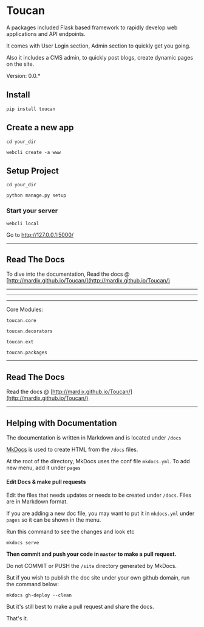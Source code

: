 # Toucan

A packages included Flask based framework to rapidly develop web applications 
and API endpoints. 

It comes with User Login section, Admin section to quickly get you going.

Also it includes a CMS admin, to quickly post blogs, create dynamic pages on the site.

Version: 0.0.*

## Install

    pip install toucan
    
## Create a new app

    cd your_dir 
    
    webcli create -a www
    
## Setup Project
    
    cd your_dir 
    
    python manage.py setup
    
### Start your server

    webcli local

Go to http://127.0.0.1:5000/

---

## Read The Docs

To dive into the documentation, Read the docs @ [http://mardix.github.io/Toucan/](http://mardix.github.io/Toucan/)

---

---
 


---


Core Modules:

    toucan.core
    
    toucan.decorators
    
    toucan.ext
    
    toucan.packages
    
--- 

## Read The Docs

Read the docs @ [http://mardix.github.io/Toucan/](http://mardix.github.io/Toucan/)

---


## Helping with Documentation

The documentation is written in Markdown and is located under `/docs` 
 
[MkDocs](http://www.mkdocs.org/) is used to create HTML from the `/docs` files. 

At the root of the directory, MkDocs uses the conf file `mkdocs.yml`. To add
 new menu, add it under `pages`

#### Edit Docs & make pull requests

Edit the files that needs updates or needs to be created under `/docs`. Files
are in Markdown format. 

If you are adding a new doc file, you may want to put it in `mkdocs.yml` under
`pages` so it can be shown in the menu.


Run this command to see the changes and look etc

    mkdocs serve
    

**Then commit and push your code in `master` to make a pull request.**

Do not COMMIT or PUSH the `/site` directory generated by MkDocs.
 
But if you wish to publish the doc site under your own github domain, 
run the command below:

    mkdocs gh-deploy --clean

But it's still best to make a pull request and share the docs.

That's it.

    
    